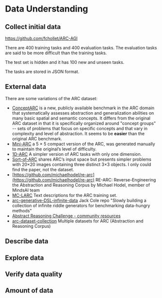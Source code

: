 # Data Understanding

## Collect initial data

<https://github.com/fchollet/ARC-AGI>

There are 400 training tasks and 400 evaluation tasks. The evaluation tasks are said to be more difficult
than the training tasks.

The test set is hidden and it has 100 new and unseen tasks.

The tasks are stored in JSON format.

## External data

<!--- It is allowed in this challenge? If so write it here ideas of how to find
it and if people have already posted it on the forum describe it. --->

There are some variations of the ARC dataset:

- [ConceptARC](https://github.com/victorvikram/ConceptARC) is a new, publicly available benchmark in the ARC domain that systematically assesses abstraction and generalization abilities on many basic spatial and semantic concepts. It differs from the original ARC dataset in that it is specifically organized around "concept groups" -- sets of problems that focus on specific concepts and that vary in complexity and level of abstraction. It seems to be **easier** than the original ARC benchmark.
- [Mini-ARC](https://github.com/ksb21ST/Mini-ARC) a 5 × 5 compact version of the ARC, was generated manually to maintain the original’s level of difficulty.
- [1D-ARC](https://github.com/khalil-research/1D-ARC) A simpler version of ARC tasks with only one dimension.
- [Sort-of-ARC](https://openreview.net/forum?id=rCzfIruU5x5) shares ARC’s input space but presents simpler problems
with 20×20 images containing three distinct 3×3 objects. I only could find the paper, not the dataset.
- [https://github.com/michaelhodel/re-arc](https://github.com/michaelhodel/re-arc) RE-ARC: Reverse-Engineering the Abstraction and Reasoning Corpus by Michael Hodel, member of MindsAI team
- [MC-LARC](https://github.com/MC-LARC/MC-LARC.github.io) Text descriptions for the ARC training set.
- [arc-generative-DSL-infinite-data](https://github.com/arc-community/arc-generative-DSL-infinite-data) Jack Cole repo "Slowly building a collection of infinite riddle generators for benchmarking data-hungry methods"
- [Abstract Reasoning Challenge - community resources](https://github.com/arc-community)
- [arc-dataset-collection](https://github.com/neoneye/arc-dataset-collection) Multiple datasets for ARC (Abstraction and Reasoning Corpus)

## Describe data

<!---Describe the data that has been acquired, including the format of the data,
the quantity of data (for example, the number of records and fields in each table),
the identities of the fields, and any other surface features which have been
discovered. Evaluate whether the data acquired satisfies the relevant requirements. --->

## Explore data

<!---This task addresses data mining questions using querying, visualization,
and reporting techniques. These include distribution of key attributes (for example,
the target attribute of a prediction task) relationships between pairs or small
numbers of attributes, results of simple aggregations, properties of significant
sub-populations, and simple statistical analyses.

Some techniques:
* Features and their importance
* Clustering
* Train/test data distribution
* Intuitions about the data
--->

## Verify data quality

<!---Examine the quality of the data, addressing questions such as: Is the data
complete (does it cover all the cases required)? Is it correct, or does it contain
errors and, if there are errors, how common are they? Are there missing values in
the data? If so, how are they represented, where do they occur, and how common are they? --->

## Amount of data

<!---
How big is the train dataset? How compared to the test set?
Is enough for DL?
--->
